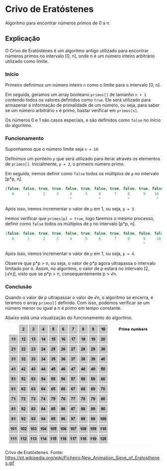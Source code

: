 # Crivo de Eratóstenes

Algoritmo para encontrar números primos de 0 a n.

## Explicação

O Crivo de Eratóstenes é um algoritmo antigo utilizado para encontrar números primos no intervalo [0, n], onde n é um número inteiro arbitrário utilizado como limite.

### Início

Primeiro definimos um número inteiro `n` como o limite para o intervalo [0, n].

Em seguida, geramos um array booleano `primos[]` de tamanho `n + 1` contendo todos os valores definidos como `true`. Ele será utilizado para armazenar a informação de primalidade de um número, ou seja, para saber se um número arbitrário `x` é primo, bastar verificar em `primos[x]`.

Os números 0 e 1 são casos especiais, e são definidos como `false` no início do algoritmo.

### Funcionamento

Suponhamos que o número limite seja `n = 10`.

Definimos um ponteiro `p` que será utilizado para iterar através os elementos de `primos[]`. Inicialmente, `p = 2`, o primeiro número primo.

Em seguida, iremos definir como `false` todos os múltiplos de `p` no intervalo [p\*p, n].

```cpp
{false, false, true, true, false, true, false, true, false, true, false}
   0      1      2     3     4      5     6      7     8      9    10
                             ^            ^            ^            ^
```

Após isso, iremos incrementar o valor de `p` em 1, ou seja, `p = 3`.

Iremos verificar que `primos[p] = true`, logo faremos o mesmo processo, definir como `false` todos os múltiplos de `p` no intervalo [p\*p, n].

```cpp
{false, false, true, true, false, true, false, true, false, false, false}
   0      1      2     3     4      5     6      7     8      9     10
                                                              ^
```

Após isso, iremos incrementar o valor de `p` em 1, ou seja, `p = 4`.

Observe que p\*p > n, ou seja, o valor de p\*p agora ultrapassa o intervalo limitado por n. Assim, no algoritmo, o valor de p estará no intervalo [2, ⌊√n⌋], visto que se p\*p > n, consequentemente p > √n.

### Conclusão

Quando o valor de p ultrapassar o valor de √n, o algoritmo se encerra, e teremos o array `primos[]` definido. Com isso, podemos verificar se um número menor ou igual a n é primo em tempo constante.

Abaixo está uma visualização do funcionamento do algoritmo.

<p align="center">
   <img src="/img/crivo_eratostenes.gif" width="480" alt="crivo">
</p>

Crivo de Eratóstenes. Fonte: https://pt.wikipedia.org/wiki/Ficheiro:New_Animation_Sieve_of_Eratosthenes.gif